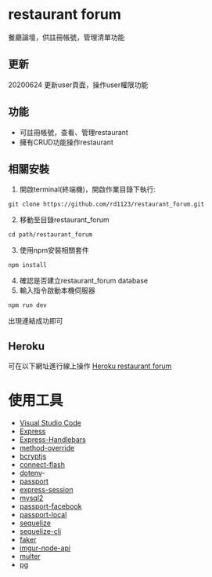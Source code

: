 # restaurant forum
餐廳論壇，供註冊帳號，管理清單功能

## 更新
20200624 更新user頁面，操作user權限功能

## 功能
+ 可註冊帳號，查看、管理restaurant
+ 擁有CRUD功能操作restaurant

## 相關安裝
1. 開啟terminal(終端機)，開啟作業目錄下執行:
```
git clone https://github.com/rd1123/restaurant_forum.git
```
2. 移動至目錄restaurant_forum
```
cd path/restaurant_forum
```
3. 使用npm安裝相關套件
```
npm install
```
4. 確認是否建立restaurant_forum database
6. 輸入指令啟動本機伺服器
```
npm run dev
```
出現連結成功即可

## Heroku
可在以下網址進行線上操作
[Heroku restaurant forum](https://powerful-coast-13380.herokuapp.com/signin)

# 使用工具
+ [Visual Studio Code](https://visualstudio.microsoft.com/zh-hant/)
+ [Express](https://www.npmjs.com/package/express)
+ [Express-Handlebars](https://www.npmjs.com/package/express-handlebars)
+ [method-override](https://www.npmjs.com/package/method-override)
+ [bcryptjs](https://www.npmjs.com/package/bcryptjs)
+ [connect-flash](https://www.npmjs.com/package/connect-flash)
+ [dotenv](https://www.npmjs.com/package/dotenv)-
+ [passport](https://www.npmjs.com/package/passport)
+ [express-session](https://www.npmjs.com/package/express-session)
+ [mysql2](https://www.npmjs.com/package/mysql2)
+ [passport-facebook](https://www.npmjs.com/package/passport-facebook)
+ [passport-local](https://www.npmjs.com/package/passport-local)
+ [sequelize](https://www.npmjs.com/package/sequelize)
+ [sequelize-cli](https://www.npmjs.com/package/sequelize-cli)
+ [faker](https://www.npmjs.com/package/faker)
+ [imgur-node-api](https://www.npmjs.com/package/imgur-node-api)
+ [multer](https://www.npmjs.com/package/multer)
+ [pg](https://www.npmjs.com/package/pg)